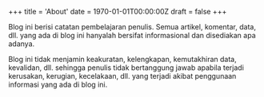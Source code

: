 +++
title = 'About'
date = 1970-01-01T00:00:00Z
draft = false
+++

Blog ini berisi catatan pembelajaran penulis. Semua artikel, komentar, data, dll. yang ada di blog ini hanyalah bersifat informasional dan disediakan apa adanya.

Blog ini tidak menjamin keakuratan, kelengkapan, kemutakhiran data, kevalidan, dll. sehingga penulis tidak bertanggung jawab apabila terjadi kerusakan, kerugian, kecelakaan, dll. yang terjadi akibat penggunaan informasi yang ada di blog ini.
